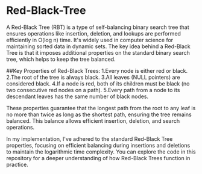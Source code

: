 # Red-Black-Tree
  A Red-Black Tree (RBT) is a type of self-balancing binary search tree that ensures operations like insertion, deletion, and lookups are performed efficiently in       O(log n) time. It's widely used in computer science for maintaining sorted data in dynamic sets. The key idea behind a Red-Black Tree is that it imposes additional    properties on the standard binary search tree, which helps to keep the tree balanced.

##Key Properties of Red-Black Trees:
  1.Every node is either red or black.
  2.The root of the tree is always black.
  3.All leaves (NULL pointers) are considered black.
  4.If a node is red, both of its children must be black (no two consecutive red nodes on a path).
  5.Every path from a node to its descendant leaves has the same number of black nodes.

  These properties guarantee that the longest path from the root to any leaf is no more than twice as long as the shortest path, ensuring the tree remains balanced.    This balance allows efficient insertion, deletion, and search operations.

In my implementation, I've adhered to the standard Red-Black Tree properties, focusing on efficient balancing during insertions and deletions to maintain the logarithmic time complexity. You can explore the code in this repository for a deeper understanding of how Red-Black Trees function in practice.
